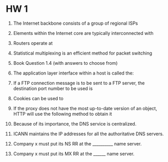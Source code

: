 # HW 1

1. The Internet backbone consists of a group of regional ISPs

2. Elements within the Internet core are typically interconnected with 

3. Routers operate at

4. Statistical multiplexing is an efficient method for packet switching

5. Book Question 1.4 (with answers to choose from)

6. The application layer interface within a host is called the:

7. If a FTP connection message is to be sent to a FTP server, the destination port number to be used is 

8. Cookies can be used to

9. If the proxy does not have the most up-to-date version of an object, HTTP will use the following method to obtain it

10. Because of its importance, the DNS service is centralized.

11. ICANN maintains the IP addresses for all the authoritative DNS servers.

12. Company x must put its NS RR at the __________ name server.

13. Company x must put its MX RR at the ______ name server.

